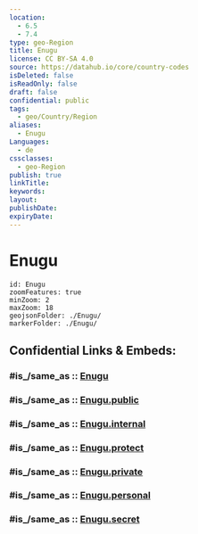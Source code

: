 ```yaml
---
location:
  - 6.5
  - 7.4
type: geo-Region
title: Enugu
license: CC BY-SA 4.0
source: https://datahub.io/core/country-codes
isDeleted: false
isReadOnly: false
draft: false
confidential: public
tags:
  - geo/Country/Region
aliases:
  - Enugu
Languages:
  - de
cssclasses:
  - geo-Region
publish: true
linkTitle:
keywords:
layout:
publishDate:
expiryDate:
---
```


# Enugu

```leaflet
id: Enugu
zoomFeatures: true 
minZoom: 2 
maxZoom: 18
geojsonFolder: ./Enugu/
markerFolder: ./Enugu/
```


## Confidential Links & Embeds: 

### #is_/same_as :: [Enugu](/_Standards/Earth/Continent/Africa/Africa~Central/Nigeria/Zones~Nigeria/Nigeria~South-East/Enugu.md) 

### #is_/same_as :: [Enugu.public](/_public/Earth/Continent/Africa/Africa~Central/Nigeria/Zones~Nigeria/Nigeria~South-East/Enugu.public.md) 

### #is_/same_as :: [Enugu.internal](/_internal/Earth/Continent/Africa/Africa~Central/Nigeria/Zones~Nigeria/Nigeria~South-East/Enugu.internal.md) 

### #is_/same_as :: [Enugu.protect](/_protect/Earth/Continent/Africa/Africa~Central/Nigeria/Zones~Nigeria/Nigeria~South-East/Enugu.protect.md) 

### #is_/same_as :: [Enugu.private](/_private/Earth/Continent/Africa/Africa~Central/Nigeria/Zones~Nigeria/Nigeria~South-East/Enugu.private.md) 

### #is_/same_as :: [Enugu.personal](/_personal/Earth/Continent/Africa/Africa~Central/Nigeria/Zones~Nigeria/Nigeria~South-East/Enugu.personal.md) 

### #is_/same_as :: [Enugu.secret](/_secret/Earth/Continent/Africa/Africa~Central/Nigeria/Zones~Nigeria/Nigeria~South-East/Enugu.secret.md)

